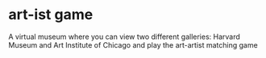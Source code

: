 # art-ist game
A virtual museum where you can view two different galleries: Harvard Museum and Art Institute of Chicago and play the art-artist matching game

